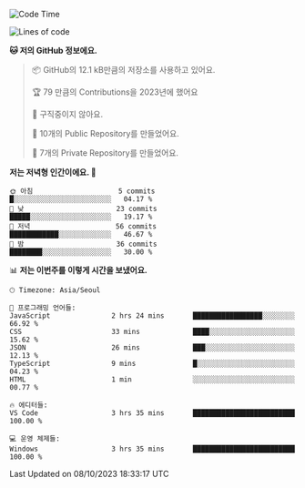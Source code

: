   <!--START_SECTION:waka-->
![Code Time](http://img.shields.io/badge/Code%20Time-221%20hrs%2017%20mins-blue)

![Lines of code](https://img.shields.io/badge/%EC%A0%80%EB%8A%94%20%EC%97%AC%ED%83%9C%EA%B9%8C%EC%A7%80%20-154.1%20thousand%20%EC%A4%84%EC%9D%98%20%EC%BD%94%EB%93%9C%EB%A5%BC%20%EC%9E%91%EC%84%B1%ED%96%88%EC%96%B4%EC%9A%94.-blue)

**🐱 저의 GitHub 정보에요.** 

> 📦 GitHub의 12.1 kB만큼의 저장소를 사용하고 있어요. 
 > 
> 🏆 79 만큼의 Contributions을 2023년에 했어요
 > 
> 🚫 구직중이지 않아요.
 > 
> 📜 10개의 Public Repository를 만들었어요. 
 > 
> 🔑 7개의 Private Repository를 만들었어요. 
 > 
**저는 저녁형 인간이에요. 🦉** 

```text
🌞 아침                     5 commits           █░░░░░░░░░░░░░░░░░░░░░░░░   04.17 % 
🌆 낮　                     23 commits          █████░░░░░░░░░░░░░░░░░░░░   19.17 % 
🌃 저녁                     56 commits          ████████████░░░░░░░░░░░░░   46.67 % 
🌙 밤　                     36 commits          ████████░░░░░░░░░░░░░░░░░   30.00 % 
```


📊 **저는 이번주를 이렇게 시간을 보냈어요.** 

```text
🕑︎ Timezone: Asia/Seoul

💬 프로그래밍 언어들: 
JavaScript               2 hrs 24 mins       █████████████████░░░░░░░░   66.92 % 
CSS                      33 mins             ████░░░░░░░░░░░░░░░░░░░░░   15.62 % 
JSON                     26 mins             ███░░░░░░░░░░░░░░░░░░░░░░   12.13 % 
TypeScript               9 mins              █░░░░░░░░░░░░░░░░░░░░░░░░   04.23 % 
HTML                     1 min               ░░░░░░░░░░░░░░░░░░░░░░░░░   00.77 % 

🔥 에디터들: 
VS Code                  3 hrs 35 mins       █████████████████████████   100.00 % 

💻 운영 체제들: 
Windows                  3 hrs 35 mins       █████████████████████████   100.00 % 
```


 Last Updated on 08/10/2023 18:33:17 UTC
<!--END_SECTION:waka-->
